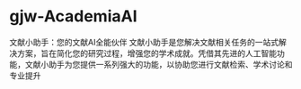 # gjw-AcademiaAI
文献小助手：您的文献AI全能伙伴  文献小助手是您解决文献相关任务的一站式解决方案，旨在简化您的研究过程，增强您的学术成就。凭借其先进的人工智能功能，文献小助手为您提供一系列强大的功能，以协助您进行文献检索、学术讨论和专业提升
